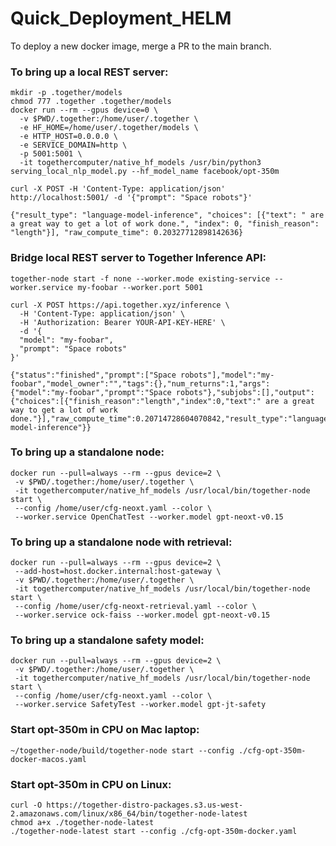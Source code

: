# Quick_Deployment_HELM

To deploy a new docker image, merge a PR to the main branch.

### To bring up a local REST server:

```console
mkdir -p .together/models
chmod 777 .together .together/models
docker run --rm --gpus device=0 \
  -v $PWD/.together:/home/user/.together \
  -e HF_HOME=/home/user/.together/models \
  -e HTTP_HOST=0.0.0.0 \
  -e SERVICE_DOMAIN=http \
  -p 5001:5001 \
  -it togethercomputer/native_hf_models /usr/bin/python3 serving_local_nlp_model.py --hf_model_name facebook/opt-350m
```

```console
curl -X POST -H 'Content-Type: application/json' http://localhost:5001/ -d '{"prompt": "Space robots"}'
```

```console
{"result_type": "language-model-inference", "choices": [{"text": " are a great way to get a lot of work done.", "index": 0, "finish_reason": "length"}], "raw_compute_time": 0.20327712898142636}
```

### Bridge local REST server to Together Inference API:

```console
together-node start -f none --worker.mode existing-service --worker.service my-foobar --worker.port 5001
```

```console
curl -X POST https://api.together.xyz/inference \
  -H 'Content-Type: application/json' \
  -H 'Authorization: Bearer YOUR-API-KEY-HERE' \
  -d '{
  "model": "my-foobar",
  "prompt": "Space robots"
}'
```

```console
{"status":"finished","prompt":["Space robots"],"model":"my-foobar","model_owner":"","tags":{},"num_returns":1,"args":{"model":"my-foobar","prompt":"Space robots"},"subjobs":[],"output":{"choices":[{"finish_reason":"length","index":0,"text":" are a great way to get a lot of work done."}],"raw_compute_time":0.20714728604070842,"result_type":"language-model-inference"}}
```

### To bring up a standalone node:

```console
docker run --pull=always --rm --gpus device=2 \
 -v $PWD/.together:/home/user/.together \
 -it togethercomputer/native_hf_models /usr/local/bin/together-node start \
 --config /home/user/cfg-neoxt.yaml --color \
 --worker.service OpenChatTest --worker.model gpt-neoxt-v0.15
```

### To bring up a standalone node with retrieval:

```console
docker run --pull=always --rm --gpus device=2 \
 --add-host=host.docker.internal:host-gateway \
 -v $PWD/.together:/home/user/.together \
 -it togethercomputer/native_hf_models /usr/local/bin/together-node start \
 --config /home/user/cfg-neoxt-retrieval.yaml --color \
 --worker.service ock-faiss --worker.model gpt-neoxt-v0.15
```

### To bring up a standalone safety model:

```console
docker run --pull=always --rm --gpus device=2 \
 -v $PWD/.together:/home/user/.together \
 -it togethercomputer/native_hf_models /usr/local/bin/together-node start \
 --config /home/user/cfg-neoxt.yaml --color \
 --worker.service SafetyTest --worker.model gpt-jt-safety
```

### Start opt-350m in CPU on Mac laptop:

```console
~/together-node/build/together-node start --config ./cfg-opt-350m-docker-macos.yaml
```

### Start opt-350m in CPU on Linux:

```console
curl -O https://together-distro-packages.s3.us-west-2.amazonaws.com/linux/x86_64/bin/together-node-latest
chmod a+x ./together-node-latest
./together-node-latest start --config ./cfg-opt-350m-docker.yaml
```
